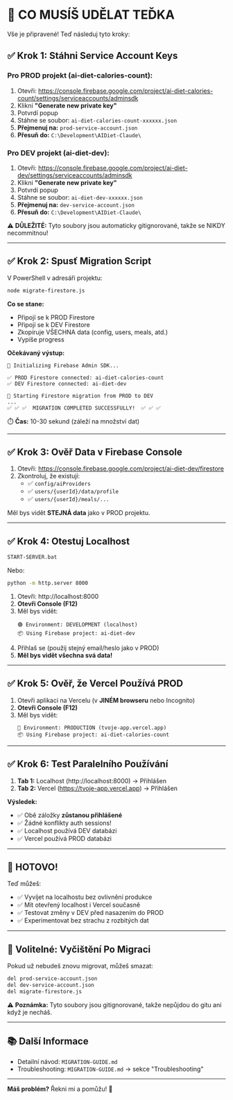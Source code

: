 # 🎯 CO MUSÍŠ UDĚLAT TEĎKA

Vše je připravené! Teď následuj tyto kroky:

## ✅ Krok 1: Stáhni Service Account Keys

### Pro PROD projekt (ai-diet-calories-count):

1. Otevři: https://console.firebase.google.com/project/ai-diet-calories-count/settings/serviceaccounts/adminsdk
2. Klikni **"Generate new private key"**
3. Potvrdí popup
4. Stáhne se soubor: `ai-diet-calories-count-xxxxxx.json`
5. **Přejmenuj na:** `prod-service-account.json`
6. **Přesuň do:** `C:\Development\AIDiet-Claude\`

### Pro DEV projekt (ai-diet-dev):

1. Otevři: https://console.firebase.google.com/project/ai-diet-dev/settings/serviceaccounts/adminsdk
2. Klikni **"Generate new private key"**
3. Potvrdí popup
4. Stáhne se soubor: `ai-diet-dev-xxxxxx.json`
5. **Přejmenuj na:** `dev-service-account.json`
6. **Přesuň do:** `C:\Development\AIDiet-Claude\`

⚠️ **DŮLEŽITÉ:** Tyto soubory jsou automaticky gitignorované, takže se NIKDY necommitnou!

---

## ✅ Krok 2: Spusť Migration Script

V PowerShell v adresáři projektu:

```bash
node migrate-firestore.js
```

**Co se stane:**
- Připojí se k PROD Firestore
- Připojí se k DEV Firestore
- Zkopíruje VŠECHNA data (config, users, meals, atd.)
- Vypíše progress

**Očekávaný výstup:**
```
🔧 Initializing Firebase Admin SDK...

✅ PROD Firestore connected: ai-diet-calories-count
✅ DEV Firestore connected: ai-diet-dev

🚀 Starting Firestore migration from PROD to DEV
...
✅ ✅ ✅  MIGRATION COMPLETED SUCCESSFULLY!  ✅ ✅ ✅
```

⏱️ **Čas:** 10-30 sekund (záleží na množství dat)

---

## ✅ Krok 3: Ověř Data v Firebase Console

1. Otevři: https://console.firebase.google.com/project/ai-diet-dev/firestore
2. Zkontroluj, že existují:
   - ✅ `config/aiProviders`
   - ✅ `users/{userId}/data/profile`
   - ✅ `users/{userId}/meals/...`

Měl bys vidět **STEJNÁ data** jako v PROD projektu.

---

## ✅ Krok 4: Otestuj Localhost

```bash
START-SERVER.bat
```

Nebo:
```bash
python -m http.server 8000
```

1. Otevři: http://localhost:8000
2. **Otevři Console (F12)**
3. Měl bys vidět:
   ```
   🟢 Environment: DEVELOPMENT (localhost)
   📦 Using Firebase project: ai-diet-dev
   ```
4. Přihlaš se (použij stejný email/heslo jako v PROD)
5. **Měl bys vidět všechna svá data!**

---

## ✅ Krok 5: Ověř, že Vercel Používá PROD

1. Otevři aplikaci na Vercelu (v **JINÉM browseru** nebo Incognito)
2. **Otevři Console (F12)**
3. Měl bys vidět:
   ```
   🔴 Environment: PRODUCTION (tvoje-app.vercel.app)
   📦 Using Firebase project: ai-diet-calories-count
   ```

---

## ✅ Krok 6: Test Paralelního Používání

1. **Tab 1:** Localhost (http://localhost:8000) → Přihlášen
2. **Tab 2:** Vercel (https://tvoje-app.vercel.app) → Přihlášen

**Výsledek:**
- ✅ Obě záložky **zůstanou přihlášené**
- ✅ Žádné konflikty auth sessions!
- ✅ Localhost používá DEV databázi
- ✅ Vercel používá PROD databázi

---

## 🎉 HOTOVO!

Teď můžeš:
- ✅ Vyvíjet na localhostu bez ovlivnění produkce
- ✅ Mít otevřený localhost i Vercel současně
- ✅ Testovat změny v DEV před nasazením do PROD
- ✅ Experimentovat bez strachu z rozbitých dat

---

## 🧹 Volitelné: Vyčištění Po Migraci

Pokud už nebudeš znovu migrovat, můžeš smazat:

```bash
del prod-service-account.json
del dev-service-account.json
del migrate-firestore.js
```

⚠️ **Poznámka:** Tyto soubory jsou gitignorované, takže nepůjdou do gitu ani když je necháš.

---

## 📚 Další Informace

- Detailní návod: `MIGRATION-GUIDE.md`
- Troubleshooting: `MIGRATION-GUIDE.md` → sekce "Troubleshooting"

---

**Máš problém?** Řekni mi a pomůžu! 🚀
